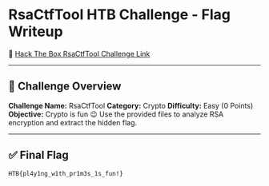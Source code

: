 # RsaCtfTool HTB Challenge - Flag Writeup

🔗 [Hack The Box RsaCtfTool Challenge Link](https://app.hackthebox.com/challenges/RsaCtfTool)

---

## 🎯 Challenge Overview

**Challenge Name:** RsaCtfTool
**Category:** Crypto
**Difficulty:** Easy (0 Points)
**Objective:**
Crypto is fun 😉
Use the provided files to analyze RSA encryption and extract the hidden flag.

---

## ✅ Final Flag

```
HTB{pl4y1ng_w1th_pr1m3s_1s_fun!}
```
